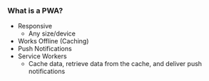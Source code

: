 ### What is a PWA?

- Responsive
  - Any size/device
- Works Offline (Caching)
- Push Notifications
- Service Workers
  - Cache data, retrieve data from the cache, and deliver push notifications
